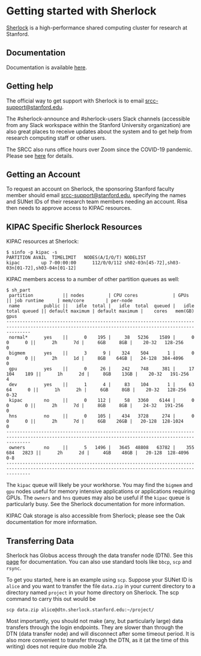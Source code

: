 # Getting started with Sherlock

[Sherlock](https://www.sherlock.stanford.edu/) is a high-performance shared computing cluster for research at Stanford.

## Documentation

Documentation is available [here](https://www.sherlock.stanford.edu/docs/).

## Getting help

The official way to get support with Sherlock is to email srcc-support@stanford.edu.

The #sherlock-announce and #sherlock-users Slack channels (accessible from any Slack workspace within the Stanford University organization) are also great places to receive updates about the system and to get help from research computing staff or other users.

The SRCC also runs office hours over Zoom since the COVID-19 pandemic.
Please see [here](https://www.sherlock.stanford.edu/docs/#office-hours) for details.

## Getting an Account

To request an account on Sherlock, the sponsoring Stanford faculty member should email srcc-support@stanford.edu, specifying the names and SUNet IDs of their research team members needing an account.
Risa then needs to approve access to KIPAC resources.

## KIPAC Specific Sherlock Resources

KIPAC resources at Sherlock:
```
$ sinfo -p kipac -s
PARTITION AVAIL  TIMELIMIT   NODES(A/I/O/T) NODELIST
kipac        up 7-00:00:00      112/0/0/112 sh02-03n[45-72],sh03-03n[01-72],sh03-04n[01-12]
```

KIPAC members access to a number of other partition queues as well:
```
$ sh_part
 partition           || nodes         | CPU cores             | GPUs                 || job runtime     | mem/core        | per-node
 name         public ||   idle  total |   idle  total  queued |   idle  total queued || default maximum | default maximum |    cores   mem(GB)  gpus
-----------------------------------------------------------------------------------------------------------------------------------------------------
 normal*      yes    ||      0    195 |     38   5236    1589 |      0      0      0 ||      2h      7d |     6GB     8GB |    20-32   128-256     0
 bigmem       yes    ||      3      9 |    324    504       1 |      0      0      0 ||      2h      1d |     8GB    64GB |   24-128  384-4096     0
 gpu          yes    ||      0     26 |    242    748     381 |     17    104    189 ||      1h      2d |     8GB    13GB |    20-32   191-256     4
 dev          yes    ||      1      4 |     83    104       1 |     63     64      0 ||      1h      2h |     6GB     8GB |    20-32   128-256  0-32
 kipac        no     ||      0    112 |     58   3360    6144 |      0      0      0 ||      2h      7d |     8GB     8GB |    24-32   191-256     0
 hns          no     ||      0    105 |    434   3728     274 |      0      0      0 ||      2h      7d |     6GB    26GB |   20-128  128-1024     0
-----------------------------------------------------------------------------------------------------------------------------------------------------
 owners       no     ||      5   1496 |   3645  48808   63782 |    355    684   2823 ||      2h      2d |     4GB    48GB |   20-128  128-4096   0-8
-----------------------------------------------------------------------------------------------------------------------------------------------------
```
The `kipac` queue will likely be your workhorse. You may find the `bigmem` and `gpu` nodes useful for memory intensive applications or applications requiring GPUs. The `owners` and `hns` queues may also be useful if the `kipac` queue is particularly busy. See the Sherlock documentation for more information.

KIPAC Oak storage is also accessible from Sherlock; please see the Oak documentation for more information.

## Transferring Data

Sherlock has Globus access through the data transfer node (DTN). See this [page](https://www.sherlock.stanford.edu/docs/storage/data-transfer/#transfer-protocols) for documentation. You can also use standard tools like `bbcp`, `scp` and `rsync`.

To get you started, here is an example using `scp`. Suppose your SUNet ID is `alice` and you want to transfer the file `data.zip` in your current directory to a directory named `project` in your home directory on Sherlock. The scp command to carry this out would be
```
scp data.zip alice@dtn.sherlock.stanford.edu:~/project/
```
Most importantly, you should not make (any, but particularly large) data transfers through the login endpoints. They are slower than through the DTN (data transfer node) and will disconnect after some timeout period. It is also more convenient to transfer through the DTN, as it (at the time of this writing) does not require duo mobile 2fa.
